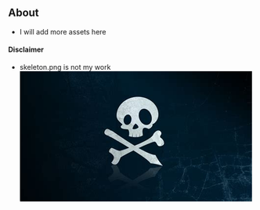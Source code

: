 ## About
- I will add more assets here

#### Disclaimer
- skeleton.png is not my work
![image](./skeleton.png)
